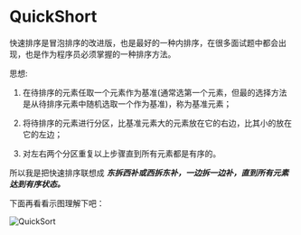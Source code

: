 # QuickShort

快速排序是冒泡排序的改进版，也是最好的一种内排序，在很多面试题中都会出现，也是作为程序员必须掌握的一种排序方法。  

思想:  

1. 在待排序的元素任取一个元素作为基准(通常选第一个元素，但最的选择方法是从待排序元素中随机选取一个作为基准)，称为基准元素；

2. 将待排序的元素进行分区，比基准元素大的元素放在它的右边，比其小的放在它的左边；

3. 对左右两个分区重复以上步骤直到所有元素都是有序的。  

所以我是把快速排序联想成 ***东拆西补或西拆东补，一边拆一边补，直到所有元素达到有序状态。***

下面再看看示图理解下吧：  

![QuickSort](http://images0.cnblogs.com/blog2015/776259/201507/280754329387398.png)  
